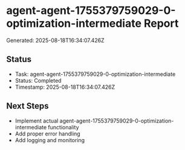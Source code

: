 # agent-agent-1755379759029-0-optimization-intermediate Report

Generated: 2025-08-18T16:34:07.426Z

## Status
- Task: agent-agent-1755379759029-0-optimization-intermediate
- Status: Completed
- Timestamp: 2025-08-18T16:34:07.426Z

## Next Steps
- Implement actual agent-agent-1755379759029-0-optimization-intermediate functionality
- Add proper error handling
- Add logging and monitoring
